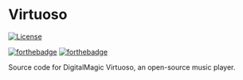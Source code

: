 # Virtuoso

[![License](https://img.shields.io/badge/License-Apache%202.0-blue.svg)](https://opensource.org/licenses/Apache-2.0)

[![forthebadge](https://forthebadge.com/images/badges/made-with-vue.svg)](https://forthebadge.com) [![forthebadge](https://forthebadge.com/images/badges/built-with-love.svg)](https://forthebadge.com)

Source code for DigitalMagic Virtuoso, an open-source music player.
